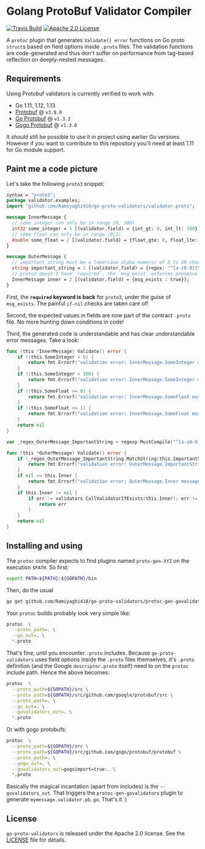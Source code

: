 # Golang ProtoBuf Validator Compiler

[![Travis Build](https://travis-ci.org/Ramiyaghi418/go-proto-validators.svg)](https://travis-ci.org/Ramiyaghi418/go-proto-validators)
[![Apache 2.0 License](https://img.shields.io/badge/License-Apache%202.0-blue.svg)](LICENSE)

A `protoc` plugin that generates `Validate() error` functions on Go proto `struct`s based on field options inside `.proto`
files. The validation functions are code-generated and thus don't suffer on performance from tag-based reflection on
deeply-nested messages.

## Requirements

Using Protobuf validators is currently verified to work with:

- Go 1.11, 1.12, 1.13
- [Protobuf](https://github.com/protocolbuffers/protobuf) @ `v3.8.0`
- [Go Protobuf](https://github.com/golang/protobuf) @ `v1.3.2`
- [Gogo Protobuf](https://github.com/gogo/protobuf) @ `v1.3.0`

It _should_ still be possible to use it in project using earlier Go versions. However if you want to contribute to this
repository you'll need at least 1.11 for Go module support.

## Paint me a code picture

Let's take the following `proto3` snippet:

```proto
syntax = "proto3";
package validator.examples;
import "github.com/Ramiyaghi418/go-proto-validators/validator.proto";

message InnerMessage {
  // some_integer can only be in range (0, 100).
  int32 some_integer = 1 [(validator.field) = {int_gt: 0, int_lt: 100}];
  // some_float can only be in range (0;1).
  double some_float = 2 [(validator.field) = {float_gte: 0, float_lte: 1}];
}

message OuterMessage {
  // important_string must be a lowercase alpha-numeric of 5 to 30 characters (RE2 syntax).
  string important_string = 1 [(validator.field) = {regex: "^[a-z0-9]{5,30}$"}];
  // proto3 doesn't have `required`, the `msg_exist` enforces presence of InnerMessage.
  InnerMessage inner = 2 [(validator.field) = {msg_exists : true}];
}
```

First, the **`required` keyword is back** for `proto3`, under the guise of `msg_exists`. The painful `if-nil` checks are taken care of!

Second, the expected values in fields are now part of the contract `.proto` file. No more hunting down conditions in code!

Third, the generated code is understandable and has clear understandable error messages. Take a look:

```go
func (this *InnerMessage) Validate() error {
	if !(this.SomeInteger > 0) {
		return fmt.Errorf("validation error: InnerMessage.SomeInteger must be greater than '0'")
	}
	if !(this.SomeInteger < 100) {
		return fmt.Errorf("validation error: InnerMessage.SomeInteger must be less than '100'")
	}
	if !(this.SomeFloat >= 0) {
		return fmt.Errorf("validation error: InnerMessage.SomeFloat must be greater than or equal to '0'")
	}
	if !(this.SomeFloat <= 1) {
		return fmt.Errorf("validation error: InnerMessage.SomeFloat must be less than or equal to '1'")
	}
	return nil
}

var _regex_OuterMessage_ImportantString = regexp.MustCompile("^[a-z0-9]{5,30}$")

func (this *OuterMessage) Validate() error {
	if !_regex_OuterMessage_ImportantString.MatchString(this.ImportantString) {
		return fmt.Errorf("validation error: OuterMessage.ImportantString must conform to regex '^[a-z0-9]{5,30}$'")
	}
	if nil == this.Inner {
		return fmt.Errorf("validation error: OuterMessage.Inner message must exist")
	}
	if this.Inner != nil {
		if err := validators.CallValidatorIfExists(this.Inner); err != nil {
			return err
		}
	}
	return nil
}
```

## Installing and using

The `protoc` compiler expects to find plugins named `proto-gen-XYZ` on the execution `$PATH`. So first:

```sh
export PATH=${PATH}:${GOPATH}/bin
```

Then, do the usual

```sh
go get github.com/Ramiyaghi418/go-proto-validators/protoc-gen-govalidators
```

Your `protoc` builds probably look very simple like:

```sh
protoc  \
  --proto_path=. \
  --go_out=. \
  *.proto
```

That's fine, until you encounter `.proto` includes. Because `go-proto-validators` uses field options inside the `.proto` 
files themselves, it's `.proto` definition (and the Google `descriptor.proto` itself) need to on the `protoc` include
path. Hence the above becomes:

```sh
protoc  \
  --proto_path=${GOPATH}/src \
  --proto_path=${GOPATH}/src/github.com/google/protobuf/src \
  --proto_path=. \
  --go_out=. \
  --govalidators_out=. \
  *.proto
```

Or with gogo protobufs:

```sh
protoc  \
  --proto_path=${GOPATH}/src \
  --proto_path=${GOPATH}/src/github.com/gogo/protobuf/protobuf \
  --proto_path=. \
  --gogo_out=. \
  --govalidators_out=gogoimport=true:. \
  *.proto
```

Basically the magical incantation (apart from includes) is the `--govalidators_out`. That triggers the 
`protoc-gen-govalidators` plugin to generate `mymessage.validator.pb.go`. That's it :)

## License

`go-proto-validators` is released under the Apache 2.0 license. See the [LICENSE](LICENSE) file for details.
